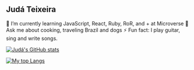 <h2>Judá Teixeira</h2>
🌱 I’m currently learning JavaScript, React, Ruby, RoR, and + at Microverse
💬 Ask me about cooking, traveling Brazil and dogs
⚡ Fun fact: I play guitar, sing and write songs.

[![Judá's GitHub stats](https://github-readme-stats.vercel.app/api?username=mrjuda&show_icons=true&theme=dark)](https://github.com/mrjuda/github-readme-stats)

[![My top Langs](https://github-readme-stats.vercel.app/api/top-langs/?username=mrjuda&theme=dark&layout=compact)](https://github.com/mrjuda/github-readme-stats)
